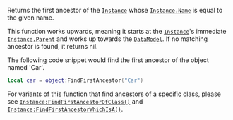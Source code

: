 Returns the first ancestor of the [`Instance`](https://create.roblox.com/docs/reference/engine/classes/Instance) whose
[`Instance.Name`](https://create.roblox.com/docs/reference/engine/classes/Instance#Name) is equal to the given name.

This function works upwards, meaning it starts at the [`Instance`](https://create.roblox.com/docs/reference/engine/classes/Instance)'s
immediate [`Instance.Parent`](https://create.roblox.com/docs/reference/engine/classes/Instance#Parent) and works up towards the
[`DataModel`](https://create.roblox.com/docs/reference/engine/classes/DataModel). If no matching ancestor is found, it returns nil.

The following code snippet would find the first ancestor of the object
named 'Car'.
```lua
local car = object:FindFirstAncestor("Car")
```

For variants of this function that find ancestors of a specific class,
please see [`Instance:FindFirstAncestorOfClass()`](https://create.roblox.com/docs/reference/engine/classes/Instance#FindFirstAncestorOfClass) and
[`Instance:FindFirstAncestorWhichIsA()`](https://create.roblox.com/docs/reference/engine/classes/Instance#FindFirstAncestorWhichIsA).